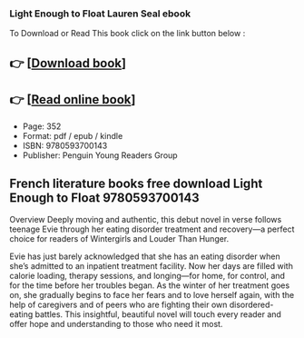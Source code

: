 ### Light Enough to Float Lauren Seal ebook

To Download or Read This book click on the link button below :

## 👉  [**[Download book](http://ebooksharez.info/download.php?group=book&from=github.com&id=716749&lnk=1061 "Download book")**]

## 👉  [**[Read online book](http://ebooksharez.info/download.php?group=book&from=github.com&id=716749&lnk=1061 "Read online book")**]


* Page: 352
* Format: pdf / epub / kindle
* ISBN: 9780593700143
* Publisher: Penguin Young Readers Group



## French literature books free download Light Enough to Float 9780593700143


Overview
Deeply moving and authentic, this debut novel in verse follows teenage Evie through her eating disorder treatment and recovery―a perfect choice for readers of Wintergirls and Louder Than Hunger.
 
 Evie has just barely acknowledged that she has an eating disorder when she’s admitted to an inpatient treatment facility. Now her days are filled with calorie loading, therapy sessions, and longing—for home, for control, and for the time before her troubles began. As the winter of her treatment goes on, she gradually begins to face her fears and to love herself again, with the help of caregivers and of peers who are fighting their own disordered-eating battles. This insightful, beautiful novel will touch every reader and offer hope and understanding to those who need it most.



